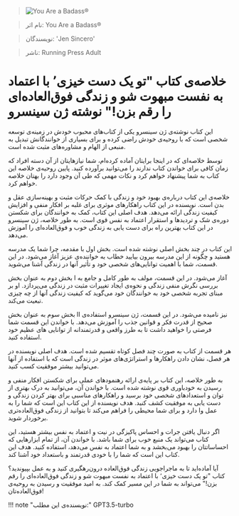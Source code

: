 
> ![You Are a Badass®](http://books.google.com/books/content?id=wxOBzNfJn4cC&printsec=frontcover&img=1&zoom=1&edge=curl&source=gbs_api)

> نام اثر: You Are a Badass® 

> نویسندگان: 'Jen Sincero'

> ناشر: Running Press Adult




# خلاصه‌ی کتاب "تو یک دست خیزی٬ با اعتماد به نفست مبهوت شو و زندگی فوق‌العاده‌ای را رقم بزن!" نوشته ژن سینسرو

این کتاب نوشته‌ی ژن سینسرو یکی از کتاب‌های محبوب خودش در زمینه‌ی توسعه شخصی است که با روحیه‌ی خودش راضی کرده و برای بسیاری از خوانندگانش تبدیل به منبعی از الهام و مشاوره‌های مثبت شده است.

توسط خلاصه‌ای که در اینجا برایتان آماده کرده‌ام، شما نیازهایتان از آن دسته افراد که زمان کافی برای خواندن کتاب ندارند را می‌توانید برآورده کنید. پایین روحیه‌ی خلاصه این کتاب به شما پیشنهاد خواهم کرد و نکات مهمی که طی آن وجود دارد را بهتان خلاصه خواهم کرد.

خلاصه‌ی این کتاب درباره‌ی بهبود خود و زندگی با کمک حرکات مثبت و بهینه‌سازی عقل و بدن است. نویسنده در این کتاب راهکارهای موثری برای غلبه بر افکار منفی و افزایش کیفیت زندگی ارائه می‌دهد. هدف اصلی این کتاب، کمک به خوانندگان برای شکستن دوره‌ی شک و تردیدها و استقرار اعتماد به نفس قوی است. به طور خلاصه، ژن سینسرو در این کتاب بهترین راه برای دست یابی به زندگی خوب و فوق‌العاده‌ای را آموزش می‌دهد.

این کتاب در چند بخش اصلی نوشته شده است. بخش اول با مقدمه، چرا شما یک مدرسه هستید و چگونه از این مدرسه بیرون بیایید خطاب به خواننده‌ی عزیز آغاز می‌شود. در این قسمت، شما با اهمیت توانایی‌های شخصی خود و تأثیر آنها در زندگی آشنا می‌شوید.

بخش دوم به عنوان بخش I آغاز می‌شود. در این قسمت، مولف به طور کامل و جامع به بررسی نگرش منفی زندگی و نحوه‌ی ایجاد تغییرات مثبت در زندگی می‌پردازد. او بر مبنای تجربه شخصی خود به خوانندگان خود می‌گوید که کیفیت زندگی آنها از چه چیزی تبعیت می‌کند.

بخش سوم به عنوان بخش II نیز نامیده می‌شود. در این قسمت، ژن سینسرو استفاده‌ی صحیح از قدرت فکر و قوانین جذب را آموزش می‌دهد. با خواندن این قسمت شما فرصتی را خواهید داشت تا به طرز واقعی و قدرتمندانه از توانایی های عظیم خود استفاده کنید.

هر قسمت از کتاب به صورت چند فصل کوتاه تقسیم شده است. هدف اصلی نویسنده در هر فصل، نشان دادن راهکارها و استراتژی‌های موثر در زندگی است که با استفاده از آنها می‌توانید بیشتر موفقیت کسب کنید.

به طور خلاصه، این کتاب بر پایه‌ی ارائه رهنمودهای عملی برای شکستن افکار منفی و رسیدن به خودباوری قوی نوشته شده است. با خواندن آن، می‌توانید به درک بهتری از توان و استعدادهای شخصی خود برسید و راهکارهای مناسبی برای بهتر کردن زندگی و دست یابی به موفقیت کشف کنید. هدف نویسنده از این کتاب این است که شما را به عمل وا دارد و برای شما محیطی را فراهم می‌کند تا بتوانید از زندگی فوق‌العاده‌تری برخوردار شوید.

اگر دنبال یافتن جرات و احساس پاکیزگی در نیت و اعتماد به نفس بیشتر هستید، این کتاب می‌تواند یک منبع خوب برای شما باشد. با خواندن آن، از تمام ابزارهایی که احساساتتان را بهبود می‌بخشد و به شما اعتماد به نفس می‌دهد، استفاده کنید. هدف این کتاب این است که شما را با خودی قدرتمند و باستعداد خود آشنا کند.

آیا آماده‌اید تا به ماجراجویی زندگی فوق‌العاده درون‌رهگیری کنید و به عمل بپیوندید؟ کتاب "تو یک دست خیزی٬ با اعتماد به نفست مبهوت شو و زندگی فوق‌العاده‌ای را رقم بزن!" می‌تواند به شما در این مسیر کمک کند. به امید موفقیت و رسیدن به روحیه‌ی فوق‌العاده‌تان!


!!! note "نویسنده‌ی این مطلب:"
    GPT3.5-turbo


